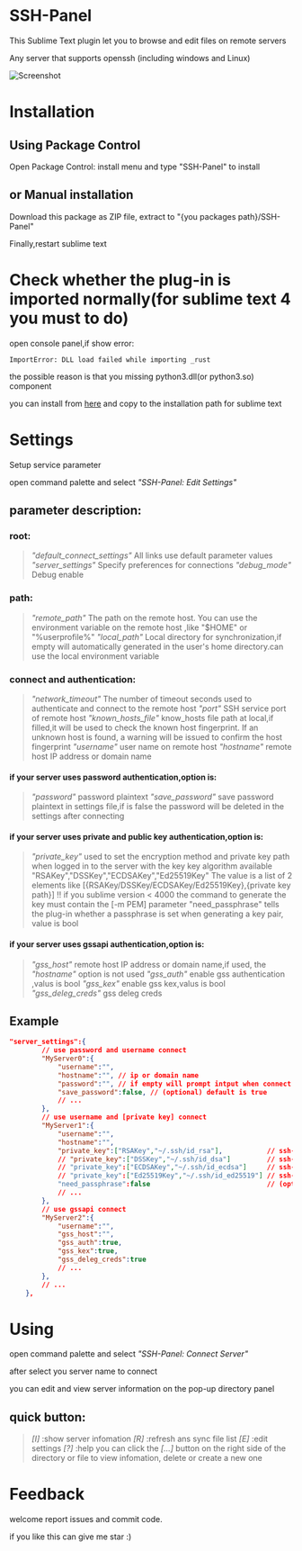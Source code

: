 # SSH-Panel

This Sublime Text plugin let you to browse and edit files on remote servers

Any server that supports openssh (including windows and Linux)

![Screenshot](https://)
# Installation

## Using Package Control
Open Package Control: install menu and type "SSH-Panel" to install

## or Manual installation
Download this package as ZIP file, extract to "{you packages path}/SSH-Panel"

Finally,restart sublime text

# Check whether the plug-in is imported normally(for sublime text 4 you must to do)
open console panel,if show error:
```
ImportError: DLL load failed while importing _rust
```
the possible reason is that you missing python3.dll(or python3.so) component

you can install from [here](https://) and copy to the installation path for sublime text

# Settings

Setup service parameter

open command palette and select *"SSH-Panel: Edit Settings"*

## parameter description:

### root:
> *"default_connect_settings"* All links use default parameter values
> *"server_settings"* Specify preferences for connections
> *"debug_mode"* Debug enable
### path:
> *"remote_path"* The path on the remote host. You can use the environment variable on the remote host ,like "$HOME" or "%userprofile%"
> *"local_path"* Local directory for synchronization,if empty will automatically generated in the user's home directory.can use the local environment variable
### connect and authentication:
> *"network_timeout"* The number of timeout seconds used to authenticate and connect to the remote host
> *"port"* SSH service port of remote host
> *"known_hosts_file"* know_hosts file path at local,if filled,it will be used to check the known host fingerprint. If an unknown host is found, a warning will be issued to confirm the host fingerprint
> *"username"* user name on remote host
> *"hostname"* remote host IP address or domain name
#### if your server uses password authentication,option is:
> *"password"* password plaintext
> *"save_password"* save password plaintext in settings file,if is false the password will be deleted in the settings after connecting
#### if your server uses private and public key authentication,option is:
> *"private_key"* used to set the encryption method and private key path when logged in to the server with the key
> key algorithm available "RSAKey","DSSKey","ECDSAKey","Ed25519Key"
> The value is a list of 2 elements like [{RSAKey/DSSKey/ECDSAKey/Ed25519Key},{private key path}]
> !! if you sublime version < 4000 the command to generate the key must contain the [-m PEM] parameter
> "need_passphrase" tells the plug-in whether a passphrase is set when generating a key pair, value is bool
#### if your server uses gssapi authentication,option is:
> *"gss_host"* remote host IP address or domain name,if used, the *"hostname"* option is not used
> *"gss_auth"* enable gss authentication ,valus is bool
> *"gss_kex"* enable gss kex,valus is bool
> *"gss_deleg_creds"* gss deleg creds

## Example
```json
"server_settings":{
		// use password and username connect
		"MyServer0":{
			"username":"",
			"hostname":"", // ip or domain name
			"password":"", // if empty will prompt intput when connect
			"save_password":false, // (optional) default is true
			// ...
		},
		// use username and [private key] connect
		"MyServer1":{
			"username":"",
			"hostname":"",
			"private_key":["RSAKey","~/.ssh/id_rsa"],			// ssh-keygen -t rsa [-m PEM]
			// "private_key":["DSSKey","~/.ssh/id_dsa"]			// ssh-keygen -t dsa [-m PEM]
			// "private_key":["ECDSAKey","~/.ssh/id_ecdsa"]		// ssh-keygen -t ecdsa [-m PEM]
			// "private_key":["Ed25519Key","~/.ssh/id_ed25519"] // ssh-keygen -t ed25519 [-m PEM]
			"need_passphrase":false								// (optional) default is false, if is true will prompt intput when connect
			// ...
		},
		// use gssapi connect
		"MyServer2":{
			"username":"",
			"gss_host":"",
			"gss_auth":true,
			"gss_kex":true,
			"gss_deleg_creds":true
			// ...
		},
		// ...
	},
```

# Using
open command palette and select *"SSH-Panel: Connect Server"*

after select you server name to connect

you can edit and view server information on the pop-up directory panel

## quick button:
> *[I]* :show server infomation
> *[R]* :refresh ans sync file list
> *[E]* :edit settings
> *[?]* :help
you can click the *[...]* button on the right side of the directory or file to view infomation, delete or create a new one

# Feedback
welcome report issues and commit code.

if you like this can give me star :)
